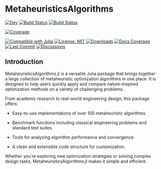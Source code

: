 # MetaheuristicsAlgorithms

<!-- [![Stable](https://img.shields.io/badge/docs-stable-blue.svg)](https://abdelazimhussien.github.io/MetaheuristicsAlgorithms.jl/stable/) -->
[![Dev](https://img.shields.io/badge/docs-dev-blue.svg)](https://abdelazimhussien.github.io/MetaheuristicsAlgorithms.jl/dev/)
[![Build Status](https://github.com/abdelazimhussien/MetaheuristicsAlgorithms.jl/actions/workflows/CI.yml/badge.svg?branch=main)](https://github.com/abdelazimhussien/MetaheuristicsAlgorithms.jl/actions/workflows/CI.yml?query=branch%3Amain)
[![Build Status](https://app.travis-ci.com/abdelazimhussien/MetaheuristicsAlgorithms.jl.svg?branch=main)](https://app.travis-ci.com/abdelazimhussien/MetaheuristicsAlgorithms.jl)
<!-- [![Coverage](https://codecov.io/gh/abdelazimhussien/MetaheuristicsAlgorithms.jl/branch/main/graph/badge.svg)](https://codecov.io/gh/abdelazimhussien/MetaheuristicsAlgorithms.jl) -->
[![Coverage](https://coveralls.io/repos/github/abdelazimhussien/MetaheuristicsAlgorithms.jl/badge.svg?branch=main)](https://coveralls.io/github/abdelazimhussien/MetaheuristicsAlgorithms.jl?branch=main)

[![Compatible with Julia](https://img.shields.io/badge/Compatible%20with-Julia%201.6+-blue.svg)](https://julialang.org)
[![License: MIT](https://img.shields.io/badge/License-MIT-green.svg)](LICENSE)
[![Downloads](https://img.shields.io/endpoint?url=https://pkgs.genie.julialang.org/api/v1/badge/MetaheuristicsAlgorithms)](https://juliahub.com/ui/Packages/MetaheuristicsAlgorithms)
[![Docs Coverage](https://img.shields.io/badge/docs-coverage-yellowgreen.svg)](https://abdelazimhussien.github.io/MetaheuristicsAlgorithms.jl/dev/)
[![Last Commit](https://img.shields.io/github/last-commit/abdelazimhussien/MetaheuristicsAlgorithms.jl)](https://github.com/abdelazimhussien/MetaheuristicsAlgorithms.jl/commits/main)
[![Discussions](https://img.shields.io/github/discussions/abdelazimhussien/MetaheuristicsAlgorithms.jl)](https://github.com/abdelazimhussien/MetaheuristicsAlgorithms.jl/discussions)

## Introduction
MetaheuristicsAlgorithms.jl is a versatile Julia package that brings together a large collection of metaheuristic optimization algorithms in one place. It is designed to help users quickly apply and compare nature-inspired optimization methods on a variety of challenging problems.

From academic research to real-world engineering design, this package offers:

- Easy-to-use implementations of over 100 metaheuristic algorithms.

- Benchmark functions including classical engineering problems and standard test suites.

- Tools for analyzing algorithm performance and convergence.

- A clean and extensible code structure for customization.

Whether you’re exploring new optimization strategies or solving complex design tasks, MetaheuristicsAlgorithms.jl makes it simple and efficient.
<!-- MetaheuristicsAlgorithms.jl is one of the world’s most comprehensive Julia packages, offering an extensive collection of advanced metaheuristic algorithms. This package includes a diverse array of algorithms, meticulously organized in alphabetical order for ease of navigation: -->
<!-- ### A
- **<u>Artificial Electric Field Algorithm</u>**: Yadav, Anupam. "AEFA: Artificial electric field algorithm for global optimization." Swarm and Evolutionary Computation 48 (2019): 93-108.
- **<u>Artificial Ecosystem-based Optimization</u>**: Zhao, Weiguo, Liying Wang, and Zhenxing Zhang.  "Artificial ecosystem-based optimization: a novel nature-inspired meta-heuristic algorithm." Neural Computing and Applications 32, no. 13 (2020): 9383-9425.
- **<u>Ali Baba and the Forty Thieves</u>**: Braik, Malik, Mohammad Hashem Ryalat, and Hussein Al-Zoubi. "A novel meta-heuristic algorithm for solving numerical optimization problems: Ali Baba and the forty thieves." Neural Computing and Applications 34, no. 1 (2022): 409-455.
- **<u>Artificial Hummingbird Algorithm</u>**: Zhao, Weiguo, Liying Wang, and Seyedali Mirjalili. "Artificial hummingbird algorithm: A new bio-inspired optimizer with its engineering applications." Computer Methods in Applied Mechanics and Engineering 388 (2022): 114194.
- **<u>Artificial lemming algorithm </u>**: Xiao, Y., Cui, H., Khurma, R. A., & Castillo, P. A. (2025). 
Artificial lemming algorithm: a novel bionic meta-heuristic technique for solving real-world engineering optimization problems. 
Artificial Intelligence Review, 58(3), 84.
- **<u>ant lion optimizer</u>**: Mirjalili, Seyedali. "The ant lion optimizer." Advances in engineering software 83 (2015): 80-98.
- **<u>Arithmetic Optimization Algorithm</u>**: Abualigah, Laith, Ali Diabat, Seyedali Mirjalili, Mohamed Abd Elaziz, and Amir H. Gandomi. "The arithmetic optimization algorithm." Computer methods in applied mechanics and engineering 376 (2021): 113609.
- **<u>Artificial Protozoa Optimizer</u>**: Wang, Xiaopeng, Václav Snášel, Seyedali Mirjalili, Jeng-Shyang Pan, Lingping Kong, and Hisham A. Shehadeh. "Artificial Protozoa Optimizer (APO): A novel bio-inspired metaheuristic algorithm for engineering optimization." Knowledge-Based Systems 295 (2024): 111737.
- **<u>Artificial Rabbits Optimization</u>**: Wang, Liying, Qingjiao Cao, Zhenxing Zhang, Seyedali Mirjalili, and Weiguo Zhao. "Artificial rabbits optimization: A new bio-inspired meta-heuristic algorithm for solving engineering optimization problems." Engineering Applications of Artificial Intelligence 114 (2022): 105082.
- Yuan, Chong, Dong Zhao, Ali Asghar Heidari, Lei Liu, Yi Chen, Zongda Wu, and Huiling Chen. 
"Artemisinin optimization based on malaria therapy: Algorithm and applications to medical image segmentation." 
Displays 84 (2024): 102740.
- **<u>African Vultures Optimization Algorithm</u>**: Abdollahzadeh, B., Gharehchopogh, F. S., & Mirjalili, S. (2021). African vultures optimization algorithm: A new nature-inspired metaheuristic algorithm for global optimization problems. Computers & Industrial Engineering, 158, 107408.
### B
- **<u>Bald Eagle Search</u>**: Alsattar, Hassan A., A. A. Zaidan, and B. B. Zaidan. "Novel meta-heuristic bald eagle search optimisation algorithm." Artificial Intelligence Review 53 (2020): 2237-2264.
- **<u>Black-winged kite algorithm</u>**: Wang, Jun, Wen-chuan Wang, Xiao-xue Hu, Lin Qiu, and Hong-fei Zang. 
"Black-winged kite algorithm: a nature-inspired meta-heuristic for solving benchmark functions and engineering problems." 
Artificial Intelligence Review 57, no. 4 (2024): 98.
- **<u>Bonobo optimizer</u>**: Das, Amit Kumar, and Dilip Kumar Pratihar. 
"Bonobo optimizer (BO): an intelligent heuristic with self-adjusting parameters over continuous spaces and its applications to engineering problems." 
Applied Intelligence 52, no. 3 (2022): 2942-2974.
- **<u>Butterfly optimization algorithm</u>**: Arora, Sankalap, and Satvir Singh. 
"Butterfly optimization algorithm: a novel approach for global optimization." 
Soft computing 23 (2019): 715-734.
### C
- Braik, Malik, Alaa Sheta, and Heba Al-Hiary. "A novel meta-heuristic search algorithm for solving optimization problems: capuchin search algorithm." Neural computing and applications 33, no. 7 (2021): 2515-2547.
- **<u>Chernobyl disaster optimizer</u>**: Shehadeh, Hisham A. "Chernobyl disaster optimizer (CDO): A novel meta-heuristic method for global optimization." Neural Computing and Applications 35, no. 15 (2023): 10733-10749.
- **<u>Chameleon Swarm Algorithm</u>**: Braik, Malik Shehadeh. "Chameleon Swarm Algorithm: A bio-inspired optimizer for solving engineering design problems." Expert Systems with Applications 174 (2021): 114685.
- **<u>Chimp optimization algorithm</u>**: Khishe, Mohammad, and Mohammad Reza Mosavi. 
"Chimp optimization algorithm." 
Expert systems with applications 149 (2020): 113338.
- **<u>Cheetah Optimizer</u>**: Akbari, Mohammad Amin, Mohsen Zare, Rasoul Azizipanah-Abarghooee, Seyedali Mirjalili, and Mohamed Deriche. 
"The cheetah optimizer: A nature-inspired metaheuristic algorithm for large-scale optimization problems." 
Scientific reports 12, no. 1 (2022): 10953.
- **<u>Capuchin Search Algorithm</u>**: Braik, Malik, Alaa Sheta, and Heba Al-Hiary. 
"A novel meta-heuristic search algorithm for solving optimization problems: capuchin search algorithm." 
Neural computing and applications 33, no. 7 (2021): 2515-2547.
- **<u>COOT bird</u>**: Naruei, Iraj, and Farshid Keynia. 
"A new optimization method based on COOT bird natural life model." 
Expert Systems with Applications 183 (2021): 115352.
- **<u>Circulatory System Based Optimization</u>**: Ghasemi, Mojtaba, Mohammad-Amin Akbari, Changhyun Jun, Sayed M. Bateni, Mohsen Zare, Amir Zahedi, Hao-Ting Pai, 
Shahab S. Band, Massoud Moslehpour, and Kwok-Wing Chau. 
"Circulatory System Based Optimization (CSBO): an expert multilevel biologically inspired meta-heuristic algorithm." 
Engineering Applications of Computational Fluid Mechanics 16, no. 1 (2022): 1483-1525.
### D
- **<u>Dung Beetle Optimizer</u>**: Xue J, Shen B. 
Dung beetle optimizer: A new meta-heuristic algorithm for global optimization. 
The Journal of Supercomputing. 
2023 May;79(7):7305-36.
- **<u>Dynamic Differential Annealed Optimization</u>**: Ghafil, H. N., & Jármai, K. (2020). 
Dynamic differential annealed optimization: New metaheuristic optimization algorithm for engineering applications. 
Applied Soft Computing, 93, 106392.
- **<u>Dwarf Mongoose Optimization Algorithm</u>**: Agushaka, Jeffrey O., Absalom E. Ezugwu, and Laith Abualigah. 
"Dwarf mongoose optimization algorithm." 
Computer methods in applied mechanics and engineering 391 (2022): 114570.
- **<u>Dandelion Optimizer</u>**: Zhao, Shijie, Tianran Zhang, Shilin Ma, and Miao Chen. 
"Dandelion Optimizer: A nature-inspired metaheuristic algorithm for engineering applications." 
Engineering Applications of Artificial Intelligence 114 (2022): 105075.
-  **<u>Deep Sleep Optimiser</u>**: Oladejo, Sunday O., Stephen O. Ekwe, Lateef A. Akinyemi, and Seyedali A. Mirjalili. 
"The deep sleep optimiser: A human-based metaheuristic approach." 
IEEE Access (2023).
### E
- Lian, Junbo, Ting Zhu, Ling Ma, Xincan Wu, Ali Asghar Heidari, Yi Chen, Huiling Chen, and Guohua Hui. 
"The educational competition optimizer." 
International Journal of Systems Science 55, no. 15 (2024): 3185-3222.
- Abdel-Basset, Mohamed, Doaa El-Shahat, Mohammed Jameel, and Mohamed Abouhawwash. 
"Exponential distribution optimizer (EDO): a novel math-inspired algorithm for global optimization and engineering problems." 
Artificial Intelligence Review 56, no. 9 (2023): 9329-9400.
- Al-Betar, M.A., Awadallah, M.A., Braik, M.S. et al. 
Elk herd optimizer: a novel nature-inspired metaheuristic algorithm. 
Artif Intell Rev 57, 48 (2024). 
https://doi.org/10.1007/s10462-023-10680-4
- **<u>Escape Algorithm (ESC) </u>**: "Ouyang, K., Fu, S., Chen, Y., Cai, Q., Heidari, A. A., & Chen, H. (2024). 
Escape: an optimization method based on crowd evacuation behaviors. 
Artificial Intelligence Review, 58(1), 19."
- Faramarzi, Afshin, Mohammad Heidarinejad, Brent Stephens, and Seyedali Mirjalili. 
"Equilibrium optimizer: A novel optimization algorithm." 
Knowledge-based systems 191 (2020): 105190.
- Luan, Tran Minh, Samir Khatir, Minh Thi Tran, Bernard De Baets, and Thanh Cuong-Le. 
"Exponential-trigonometric optimization algorithm for solving complicated engineering problems." 
Computer Methods in Applied Mechanics and Engineering 432 (2024): 117411.
### F
- Qi, Ailiang, Dong Zhao, Ali Asghar Heidari, Lei Liu, Yi Chen, and Huiling Chen. 
"FATA: an efficient optimization method based on geophysics." 
Neurocomputing 607 (2024): 128289. https://doi.org/10.1016/j.neucom.2024.128289 
- Hashim, Fatma A., Reham R. Mostafa, Abdelazim G. Hussien, Seyedali Mirjalili, and Karam M. Sallam. 
"Fick’s Law Algorithm: A physical law-based algorithm for numerical optimization." 
Knowledge-Based Systems 260 (2023): 110146.
- Ghasemi, M., Golalipour, K., Zare, M., Mirjalili, S., Trojovský, P., Abualigah, L. and Hemmati, R., 2024. 
Flood algorithm (FLA): an efficient inspired meta-heuristic for engineering optimization. 
The Journal of Supercomputing, 80(15), pp.22913-23017.
- Mohammed, Hardi, and Tarik Rashid. 
"FOX: a FOX-inspired optimization algorithm." 
Applied Intelligence 53, no. 1 (2023): 1030-1050.
### G
- Agushaka, Jeffrey O., Absalom E. Ezugwu, and Laith Abualigah. 
"Gazelle optimization algorithm: a novel nature-inspired metaheuristic optimizer." 
Neural Computing and Applications 35, no. 5 (2023): 4099-4131.
- Ahmadianfar, Iman, Omid Bozorg-Haddad, and Xuefeng Chu. 
"Gradient-based optimizer: A new metaheuristic optimization algorithm." 
Information Sciences 540 (2020): 131-159.
- Ghasemi, Mojtaba, Mohsen Zare, Amir Zahedi, Mohammad-Amin Akbari, Seyedali Mirjalili, and Laith Abualigah. 
"Geyser inspired algorithm: a new geological-inspired meta-heuristic for real-parameter and constrained engineering optimization." 
Journal of Bionic Engineering 21, no. 1 (2024): 374-408.
- El-Kenawy, El-Sayed M., Nima Khodadadi, Seyedali Mirjalili, Abdelaziz A. Abdelhamid, Marwa M. Eid, and Abdelhameed Ibrahim. 
"Greylag goose optimization: nature-inspired optimization algorithm." 
Expert Systems with Applications 238 (2024): 122147.
- Chopra, Nitish, and Muhammad Mohsin Ansari. 
"Golden jackal optimization: A novel nature-inspired optimizer for engineering applications." 
Expert Systems with Applications 198 (2022): 116924.
- Hu, Gang, Yuxuan Guo, Guo Wei, and Laith Abualigah. 
"Genghis Khan shark optimizer: a novel nature-inspired algorithm for engineering optimization." 
Advanced Engineering Informatics 58 (2023): 102210.
- Zhang, Yiying, Zhigang Jin, and Seyedali Mirjalili. 
"Generalized normal distribution optimization and its applications in parameter extraction of photovoltaic models." 
Energy Conversion and Management 224 (2020): 113301.
- Zhang, Qingke, Hao Gao, Zhi-Hui Zhan, Junqing Li, and Huaxiang Zhang. 
"Growth Optimizer: A powerful metaheuristic algorithm for solving continuous and discrete global optimization problems." 
Knowledge-Based Systems 261 (2023): 110206.
- Saremi, Shahrzad, Seyedali Mirjalili, and Andrew Lewis. 
"Grasshopper optimisation algorithm: theory and application." 
Advances in engineering software 105 (2017): 30-47.
- Abdollahzadeh, Benyamin, Farhad Soleimanian Gharehchopogh, and Seyedali Mirjalili. 
"Artificial gorilla troops optimizer: a new nature‐inspired metaheuristic algorithm for global optimization problems." 
International Journal of Intelligent Systems 36, no. 10 (2021): 5887-5958.
- Mirjalili, Seyedali, Seyed Mohammad Mirjalili, and Andrew Lewis. 
"Grey wolf optimizer." 
Advances in engineering software 69 (2014): 46-61.
### H
- Hashim, Fatma A., Essam H. Houssein, Kashif Hussain, Mai S. Mabrouk, and Walid Al-Atabany. 
"Honey Badger Algorithm: New metaheuristic algorithm for solving optimization problems." 
Mathematics and Computers in Simulation 192 (2022): 84-110.
- Lian, Junbo, and Guohua Hui. "Human evolutionary optimization algorithm." Expert Systems with Applications 241 (2024): 122638.
- Askari, Qamar, Mehreen Saeed, and Irfan Younas. 
"Heap-based optimizer inspired by corporate rank hierarchy for global optimization." 
Expert Systems with Applications 161 (2020): 113702.
- Yang, Yutao, Huiling Chen, Ali Asghar Heidari, and Amir H. Gandomi. 
"Hunger games search: Visions, conception, implementation, deep analysis, perspectives, and towards performance shifts." 
Expert Systems with Applications 177 (2021): 114864.
- Hashim, F.A., Houssein, E.H., Mabrouk, M.S., Al-Atabany, W. and Mirjalili, S., 2019. 
Henry gas solubility optimization: A novel physics-based algorithm. 
Future Generation Computer Systems, 101, pp.646-667.
- Heidari, Ali Asghar, Seyedali Mirjalili, Hossam Faris, Ibrahim Aljarah, Majdi Mafarja, and Huiling Chen. 
"Harris hawks optimization: Algorithm and applications." 
Future generation computer systems 97 (2019): 849-872.
- Oladejo, Sunday O., Stephen O. Ekwe, and Seyedali Mirjalili. 
"The Hiking Optimization Algorithm: A novel human-based metaheuristic approach." 
Knowledge-Based Systems 296 (2024): 111880.
- Amiri, M.H., Mehrabi Hashjin, N., Montazeri, M., Mirjalili, S. and Khodadadi, N., 2024. 
Hippopotamus optimization algorithm: a novel nature-inspired optimization algorithm. 
Scientific Reports, 14(1), p.5032.
- MiarNaeimi, Farid, Gholamreza Azizyan, and Mohsen Rashki. 
"Horse herd optimization algorithm: A nature-inspired algorithm for high-dimensional optimization problems." 
Knowledge-Based Systems 213 (2021): 106711.
### I
- Ahmadianfar, Iman, Ali Asghar Heidari, Saeed Noshadian, Huiling Chen, and Amir H. Gandomi. 
"INFO: An efficient optimization algorithm based on weighted mean of vectors." 
Expert Systems with Applications 195 (2022): 116516.
- Ghasemi, Mojtaba, Mohsen Zare, Pavel Trojovský, Ravipudi Venkata Rao, Eva Trojovská, and Venkatachalam Kandasamy. 
"Optimization based on the smart behavior of plants with its engineering applications: Ivy algorithm." 
Knowledge-Based Systems 295 (2024): 111850.
### J
- Rao, R. 
"Jaya: A simple and new optimization algorithm for solving constrained and unconstrained optimization problems." 
International Journal of Industrial Engineering Computations 7, no. 1 (2016): 19-34.
- Chou, Jui-Sheng, and Dinh-Nhat Truong. 
"A novel metaheuristic optimizer inspired by behavior of jellyfish in ocean." 
Applied Mathematics and Computation 389 (2021): 125535.
### L
- Houssein, Essam H., Diego Oliva, Nagwan Abdel Samee, Noha F. Mahmoud, and Marwa M. Emam. 
"Liver Cancer Algorithm: A novel bio-inspired optimizer." 
Computers in Biology and Medicine 165 (2023): 107389.
- Houssein, Essam H., Mohammed R. Saad, Fatma A. Hashim, Hassan Shaban, and M. Hassaballah. 
"Lévy flight distribution: A new metaheuristic algorithm for solving engineering optimization problems." 
Engineering Applications of Artificial Intelligence 94 (2020): 103731.
- Ghasemi, Mojtaba, Mohsen Zare, Amir Zahedi, Pavel Trojovský, Laith Abualigah, and Eva Trojovská. 
"Optimization based on performance of lungs in body: Lungs performance-based optimization (LPO)." 
Computer Methods in Applied Mechanics and Engineering 419 (2024): 116582.
### M
- Zheng, Boli, Yi Chen, Chaofan Wang, Ali Asghar Heidari, Lei Liu, and Huiling Chen. 
"The moss growth optimization (MGO): concepts and performance." 
Journal of Computational Design and Engineering 11, no. 5 (2024): 184-221.
- Abdollahzadeh, Benyamin, Farhad Soleimanian Gharehchopogh, Nima Khodadadi, and Seyedali Mirjalili. 
"Mountain gazelle optimizer: a new nature-inspired metaheuristic algorithm for global optimization problems." 
Advances in Engineering Software 174 (2022): 103282.
- Faramarzi, Afshin, Mohammad Heidarinejad, Seyedali Mirjalili, and Amir H. Gandomi. 
"Marine Predators Algorithm: A nature-inspired metaheuristic." 
Expert systems with applications 152 (2020): 113377.
- Zhao, Weiguo, Zhenxing Zhang, and Liying Wang. 
"Manta ray foraging optimization: An effective bio-inspired optimizer for engineering applications." 
Engineering Applications of Artificial Intelligence 87 (2020): 103300.
- Mirjalili, Seyedali, Seyed Mohammad Mirjalili, and Abdolreza Hatamlou. 
"Multi-verse optimizer: a nature-inspired algorithm for global optimization." 
Neural Computing and Applications 27 (2016): 495-513.
### O
- Dehghani, Mohammad, and Pavel Trojovský. 
"Osprey optimization algorithm: A new bio-inspired metaheuristic algorithm for solving engineering optimization problems." 
Frontiers in Mechanical Engineering 8 (2023): 1126450.
### P
- Lian, Junbo, Guohua Hui, Ling Ma, Ting Zhu, Xincan Wu, Ali Asghar Heidari, Yi Chen, and Huiling Chen. 
"Parrot optimizer: Algorithm and applications to medical problems." 
Computers in Biology and Medicine 172 (2024): 108064.
- Ezugwu, Absalom E., Jeffrey O. Agushaka, Laith Abualigah, Seyedali Mirjalili, and Amir H. Gandomi. 
"Prairie dog optimization algorithm." 
Neural Computing and Applications 34, no. 22 (2022): 20017-20065.
- Bouaouda, Anas, Fatma A. Hashim, Yassine Sayouti, and Abdelazim G. Hussien. 
"Pied kingfisher optimizer: a new bio-inspired algorithm for solving numerical optimization and industrial engineering problems." 
Neural Computing and Applications (2024): 1-59.
- Yuan, Chong, Dong Zhao, Ali Asghar Heidari, Lei Liu, Yi Chen, and Huiling Chen. "Polar lights optimizer: Algorithm and applications in image segmentation and feature selection." Neurocomputing 607 (2024): 128427.
- Trojovský, Pavel, and Mohammad Dehghani. "Pelican optimization algorithm: A novel nature-inspired algorithm for engineering applications." Sensors 22, no. 3 (2022): 855.
- Askari, Qamar, Irfan Younas, and Mehreen Saeed. 
"Political Optimizer: A novel socio-inspired meta-heuristic for global optimization." 
Knowledge-based systems 195 (2020): 105709.
- Moosavi, Seyyed Hamid Samareh, and Vahid Khatibi Bardsiri. 
"Poor and rich optimization algorithm: A new human-based and multi populations algorithm." 
Engineering applications of artificial intelligence 86 (2019): 165-181.
- Abdollahzadeh, Benyamin, Nima Khodadadi, Saeid Barshandeh, Pavel Trojovský, Farhad Soleimanian Gharehchopogh, El-Sayed M. El-kenawy, Laith Abualigah, and Seyedali Mirjalili. 
"Puma optimizer (PO): A novel metaheuristic optimization algorithm and its application in machine learning." 
Cluster Computing (2024): 1-49.
### Q
- Zhao, Weiguo, Liying Wang, Zhenxing Zhang, Seyedali Mirjalili, Nima Khodadadi, and Qiang Ge. 
"Quadratic Interpolation Optimization (QIO): A new optimization algorithm based on generalized quadratic interpolation and its applications to real-world engineering problems." 
Computer Methods in Applied Mechanics and Engineering 417 (2023): 116446.
### R
- **<u>Red-billed blue magpie optimizer (RBMO)</u>**: Fu, Shengwei, et al. 
"Red-billed blue magpie optimizer: a novel metaheuristic algorithm for 2D/3D UAV path planning and engineering design problems." 
Artificial Intelligence Review 57.6 (2024): 134.
- Su, Hang, Dong Zhao, Ali Asghar Heidari, Lei Liu, Xiaoqin Zhang, Majdi Mafarja, and Huiling Chen. "RIME: A physics-based optimization." Neurocomputing 532 (2023): 183-214.
- Jia, Heming, Xiaoxu Peng, and Chunbo Lang. 
"Remora optimization algorithm." 
Expert Systems with Applications 185 (2021): 115665.
- Abualigah, Laith, Mohamed Abd Elaziz, Putra Sumari, Zong Woo Geem, and Amir H. Gandomi. 
"Reptile Search Algorithm (RSA): A nature-inspired meta-heuristic optimizer." 
Expert Systems with Applications 191 (2022): 116158.
- Dhiman, Gaurav, Meenakshi Garg, Atulya Nagar, Vijay Kumar, and Mohammad Dehghani. 
"A novel algorithm for global optimization: rat swarm optimizer." 
Journal of Ambient Intelligence and Humanized Computing 12 (2021): 8457-8482.
- Ahmadianfar, Iman, Ali Asghar Heidari, Amir H. Gandomi, Xuefeng Chu, and Huiling Chen. 
"RUN beyond the metaphor: An efficient optimization algorithm based on Runge Kutta method." 
Expert Systems with Applications 181 (2021): 115079.
### S
- Moosavi, Seyyed Hamid Samareh, and Vahid Khatibi Bardsiri. 
"Satin bowerbird optimizer: A new optimization algorithm to optimize ANFIS for software development effort estimation." 
Engineering Applications of Artificial Intelligence 60 (2017): 1-15.
- Fu, Youfa, Dan Liu, Jiadui Chen, and Ling He. 
"Secretary bird optimization algorithm: a new metaheuristic for solving global optimization problems." 
Artificial Intelligence Review 57, no. 5 (2024): 1-102.
- **<u>Sine Cosine Algorithm</u>**: Mirjalili, Seyedali. "SCA: a sine cosine algorithm for solving optimization problems."Knowledge-based systems 96 (2016): 120-133.
- Bai, Jianfu, Yifei Li, Mingpo Zheng, Samir Khatir, Brahim Benaissa, Laith Abualigah, and Magd Abdel Wahab. 
"A sinh cosh optimizer." 
Knowledge-Based Systems 282 (2023): 111081.
- **<u>Starfish Optimization Algorithm (SFOA)</u>**: Zhong, C., Li, G., Meng, Z., Li, H., Yildiz, A. R., & Mirjalili, S. (2025). 
"Starfish optimization algorithm (SFOA): a bio-inspired metaheuristic algorithm for global optimization compared with 100 optimizers. "
Neural Computing and Applications, 37(5), 3641-3683.
- Özbay, Feyza Altunbey. 
"A modified seahorse optimization algorithm based on chaotic maps for solving global optimization and engineering problems." 
Engineering Science and Technology, an International Journal 41 (2023): 101408.
- Dhiman, Gaurav, and Vijay Kumar. 
"Spotted hyena optimizer: a novel bio-inspired based metaheuristic technique for engineering applications." 
Advances in Engineering Software 114 (2017): 48-70.
- Li, Shimin, Huiling Chen, Mingjing Wang, Ali Asghar Heidari, and Seyedali Mirjalili. 
"Slime mould algorithm: A new method for stochastic optimization." 
Future generation computer systems 111 (2020): 300-323.
- Deng, Lingyun, and Sanyang Liu. 
"Snow ablation optimizer: A novel metaheuristic technique for numerical optimization and engineering design." 
Expert Systems with Applications 225 (2023): 120069.
- Hashim, Fatma A., and Abdelazim G. Hussien. 
"Snake Optimizer: A novel meta-heuristic optimization algorithm." 
Knowledge-Based Systems 242 (2022): 108320.
- Dhiman, Gaurav, and Vijay Kumar. "Seagull optimization algorithm: Theory and its applications for large-scale industrial engineering problems." Knowledge-based systems 165 (2019): 169-196.
- Jiankai Xue & Bo Shen 
A novel swarm intelligence optimization approach: sparrow search algorithm
Systems Science & Control Engineering, 8:1, 22-34, 
DOI: 10.1080/21642583.2019.1708830
(2020) 
- Mirjalili, Seyedali, Amir H. Gandomi, Seyedeh Zahra Mirjalili, Shahrzad Saremi, Hossam Faris, and Seyed Mohammad Mirjalili. 
"Salp Swarm Algorithm: A bio-inspired optimizer for engineering design problems." 
Advances in engineering software 114 (2017): 163-191.
- Dhiman, Gaurav, and Amandeep Kaur. 
"STOA: a bio-inspired based optimization algorithm for industrial engineering problems." 
Engineering Applications of Artificial Intelligence 82 (2019): 148-174.
- **<u>Superb Fairy-wren Optimization Algorithm (SuperbFOA)</u>** Jia, Heming, et al. 
"Superb Fairy-wren Optimization Algorithm: a novel metaheuristic algorithm for solving feature selection problems." 
Cluster Computing 28.4 (2025): 246.
- **<u>Supply-demand-based optimization (SDO)</u>**  Zhao, Weiguo, Liying Wang, and Zhenxing Zhang. 
"Supply-demand-based optimization: A novel economics-inspired algorithm for global optimization." 
Ieee Access 7 (2019): 73182-73206.
### T
- Rao, R. Venkata, Vimal J. Savsani, and Dipakkumar P. Vakharia. 
"Teaching–learning-based optimization: a novel method for constrained mechanical design optimization problems." 
Computer-aided design 43, no. 3 (2011): 303-315.
- Minh, Hoang-Le, Thanh Sang-To, Guy Theraulaz, Magd Abdel Wahab, and Thanh Cuong-Le. 
"Termite life cycle optimizer." 
Expert Systems with Applications 213 (2023): 119211.
- Kaur, Satnam, Lalit K. Awasthi, Amrit Lal Sangal, and Gaurav Dhiman. 
"Tunicate Swarm Algorithm: A new bio-inspired based metaheuristic paradigm for global optimization." 
Engineering Applications of Artificial Intelligence 90 (2020): 103541.
- Zhao, Shijie, Tianran Zhang, Liang Cai, and Ronghua Yang. 
"Triangulation topology aggregation optimizer: A novel mathematics-based meta-heuristic algorithm for 
continuous optimization and engineering applications." 
Expert Systems with Applications 238 (2024): 121744.
### W
- Naruei, Iraj, and Farshid Keynia. 
"Wild horse optimizer: A new meta-heuristic algorithm for solving engineering optimization problems." 
Engineering with computers 38, no. Suppl 4 (2022): 3025-3056.
- Han, Muxuan, Zunfeng Du, Kum Fai Yuen, Haitao Zhu, Yancang Li, and Qiuyu Yuan. 
"Walrus optimizer: A novel nature-inspired metaheuristic algorithm." 
Expert Systems with Applications 239 (2024): 122413.
- Mirjalili, Seyedali, and Andrew Lewis. 
"The whale optimization algorithm." 
Advances in engineering software 95 (2016): 51-67.
- Braik, Malik, Abdelaziz Hammouri, Jaffar Atwan, Mohammed Azmi Al-Betar, and Mohammed A. Awadallah. 
"White Shark Optimizer: A novel bio-inspired meta-heuristic algorithm for global optimization problems." 
Knowledge-Based Systems 243 (2022): 108457.
- Braik, M., & Al-Hiary, H. (2025). 
A novel meta-heuristic optimization algorithm inspired by water uptake and transport in plants. 
Neural Computing and Applications, 1-82.
### Y
- Abdel-Basset, Mohamed, Doaa El-Shahat, Mohammed Jameel, and Mohamed Abouhawwash.
"Young’s double-slit experiment optimizer: A novel metaheuristic optimization algorithm for global and constraint optimization problems." 
Computer Methods in Applied Mechanics and Engineering 403 (2023): 115652.
### Z
- Trojovská, Eva, Mohammad Dehghani, and Pavel Trojovský. 
"Zebra optimization algorithm: A new bio-inspired optimization algorithm for solving optimization algorithm." 
Ieee Access 10 (2022): 49445-49473.-->